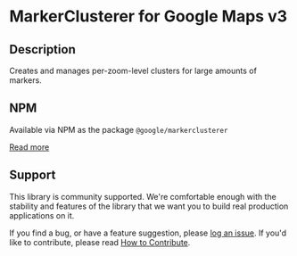 MarkerClusterer for Google Maps v3
==================================

## Description

Creates and manages per-zoom-level clusters for large amounts of markers.

## NPM

Available via NPM as the package `@google/markerclusterer`

[Read more][more]

## Support

This library is community supported. We're comfortable enough with the stability and features of
the library that we want you to build real production applications on it.

If you find a bug, or have a feature suggestion, please [log an issue][issues]. If you'd like to
contribute, please read [How to Contribute][contrib].

[issues]: https://github.com/googlemaps/v3-utility-library/issues
[contrib]: https://github.com/googlemaps/v3-utility-library/blob/master/markerclusterer/CONTRIB.md
[more]: http://htmlpreview.github.io/?https://github.com/googlemaps/v3-utility-library/blob/master/markerclusterer/docs/reference.html